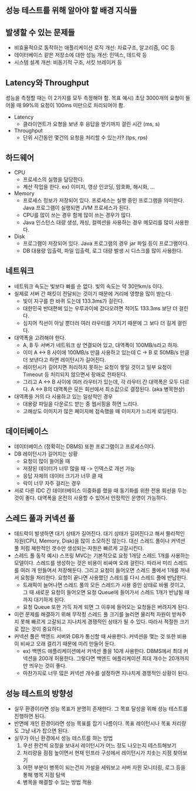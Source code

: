 ## 성능 테스트를 위해 알아야 할 배경 지식들

## 발생할 수 있는 문제들

- 비효율적으로 동작하는 애플리케이션 로직 개선: 자료구조, 알고리즘, GC 등
- 데이터베이스 같은 저장소에 대한 성능 개선: 인덱스, 데드락 등
- 시스템 설계 개선: 비동기적 구조, 서킷 브레이커 등

## Latency와 Throughput

성능을 측정할 때는 이 2가지를 모두 측정해야 함.
목표 예시) 초당 3000개의 요청이 들어올 때 99%의 요청이 100ms 미만으로 처리되어야 함.

- Latency
  - 클라이언트가 요청을 보낸 후 응답을 받기까지 걸린 시간 (ms, s)
- Throughput
  - 단위 시간동안 몇건의 요청을 처리할 수 있는가? (tps, rps)

## 하드웨어

- CPU
  - 프로세스의 실행을 담당한다.
  - 계산 작업을 한다. ex) 이미지, 영상 인코딩, 암호화, 해시화, ...
- Memory
  - 프로세스 정보가 저장되어 있다. 프로세스는 실행 중인 프로그램을 의미한다. Java 프로그램이 실행되면 JVM 프로세스가 된다.
  - CPU를 많이 쓰는 경우 함께 많이 쓰는 경우가 많다.
  - Java 인스턴스 대량 생성, 캐싱, 컬렉션을 사용하는 경우 메모리를 많이 사용한다.
- Disk
  - 프로그램이 저장되어 있다. Java 프로그램의 경우 jar 파일 등이 프로그램이다.
  - DB 대용량 입출력, 파일 입출력, 로그 대량 발생 시 디스크를 많이 사용한다.

## 네트워크

- 네트워크 속도는 빛보다 빠를 순 없다. 빛의 속도는 약 30만km/s 이다.
- 실제로 서버 간 패킷이 전달되는 것이기 때문에 거리에 영향을 많이 받는다.
  - 빛이 지구를 한 바퀴 도는데 133.3ms가 걸린다.
  - 대한민국 반대편에 있는 우루과이에 갔다오려면 적어도 133.3ms 보단 더 걸린다.
  - 심지어 직선이 아닐 뿐더러 여러 라우터를 거치기 때문에 그 보다 더 길게 걸린다.
- 대역폭을 고려해야 한다.
  - A, B 두 서버가 네트워크 상 연결되어 있고, 대역폭이 100MB/s라고 하자.
  - 이미 A <-> B 사이에 100MB/s 만큼 사용하고 있는데 C -> B 로 50MB/s 만큼 더 보낸다고 하면 레이턴시가 길어진다.
  - 레이턴시가 길어지면 처리하지 못하는 요청이 쌓일 것이고 일부 요청이 Timeout 등 처리되지 않으면서 장애로 전파된다.
  - 그리고 A <-> B 사이에 여러 라우터가 있는데, 각 라우터 간 대역폭은 모두 다르다. A <-> B의 대역폭은 모든 회선에서 최소값으로 결정된다. (aka 병목현상)
- 대역폭을 거의 다 사용하고 있는 일상적인 경우
  - 대용량 파일을 다운로드 받는 중 웹서핑을 하면 느리다.
  - 고해상도 이미지가 많은 페이지에 접속했을 때 이미지가 느리게 로딩된다.

## 데이터베이스

- 데이터베이스 (정확히는 DBMS) 또한 프로그램이고 프로세스이다.
- DB 레이턴시가 길어지는 상황
  - 요청이 많이 들어올 때
  - 저장된 데이터가 너무 많을 때 -> 인덱스로 개선 가능
  - 응답 자체의 데이터 크기가 너무 클 때
  - 락이 너무 자주 걸리는 경우
- 서로 다른 IDC 간 데이터베이스 이중화를 했을 때 동기화를 위한 전용 회선을 두는 것이 좋다. 대역폭을 온전히 사용할 수 있어서 안정적인 운영이 가능하다.

## 스레드 풀과 커넥션 풀

- 데드락이 발생하면 대기 상태가 길어진다. 대기 상태가 길어진다고 해서 물리적인 자원(CPU, Memory, Disk)을 많이 소모하진 않는다.
대신 스레드 풀이나 커넥션 풀 처럼 제한적인 갯수만 생성되는 자원은 빠르게 고갈시킨다.
- 스레드 풀 동작 예시) 스프링 MVC는 기본적으로 요청 1개당 스레드 1개를 사용하는 모델이다. 스레드를 생성하는 것은 비용이 비싸며 오래 걸린다.
따라서 미리 스레드를 여러 개 만들어서 저장해둔다. 그리고 요청이 들어오면 스레드 풀에서 1개를 꺼내서 요청을 처리한다. 요청이 끝나면 사용했던 스레드를 다시 스레드 풀에 반납한다.
  - 트래픽이 늘어나면 스레드 풀의 모든 스레드가 사용 중인 상태로 바뀔 것이고, 그 때 새로운 요청이 들어오면 요청 Queue에 들어가서 스레드 1개가 반납될 때까지 대기하게 된다.
  - 요청 Queue 또한 가득 차게 되면 그 이후에 들어오는 요청들은 버려지게 된다.
- 이런 문제를 해결하기 위해 무작정 스레드 풀 크기를 늘리면 물리적 자원이 받쳐주지 못해 빠르게 고갈되고 지나치게 경쟁적인 상태가 될 수 있다. 따라서 적절한 크기로 잡는 것이 중요하다.
- 커넥션 풀은 백엔드 서버와 DB가 통신할 때 사용한다. 커넥션을 맺는 것 또한 비용이 비싸고 오래 걸리기 때문에 미리 만들어 둔다.
  - ex) 백엔드 애플리케이션에서 커넥션 풀을 10개 사용한다. DBMS에서 최대 커넥션을 200개 허용한다. 그렇다면 백엔드 애플리케이션 최대 개수는 20개까지만 띄우는 것이 좋다.
  - 마찬가지로 너무 많은 커넥션 개수를 설정하면 지나치게 경쟁적인 상황이 된다.

## 성능 테스트의 방향성

- 실무 환경이라면 성능 목표가 분명히 존재한다. 그 목표 달성을 위해 성능 테스트를 진행하면 된다.
- 반면에 개인 환경이라면 성능 목표를 잡기 나름이다. 목표 레이턴시나 목표 처리량도 그냥 내가 잡으면 된다.
- 실무가 아닌 환경에서 성능 테스트를 하는 방법 
  1. 우선 한건씩 요청을 보내서 레이턴시가 어느 정도 나오는지 테스트해보기
  2. 처리량을 점점 높이면서 현재 인프라 구성에서 레이턴시가 치솟는 지점 찾아보기
  3. 어떤 부분이 병목이 되는건지 가설을 세워보고 서버 자원 모니터링, 로그 등을 통해 병목 지점 탐색
  4. 병목을 해결할 수 있는 방법 적용
